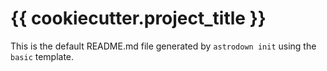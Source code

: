 # {{ cookiecutter.project_title }}

This is the default README.md file generated by `astrodown init` using the `basic` template.